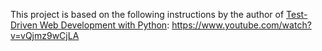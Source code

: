 This project is based on the following instructions by the author of [Test-Driven Web Development with Python](https://www.amazon.com/Test-Driven-Development-Python-Selenium-JavaScript/dp/1449364829):
https://www.youtube.com/watch?v=vQjmz9wCjLA

